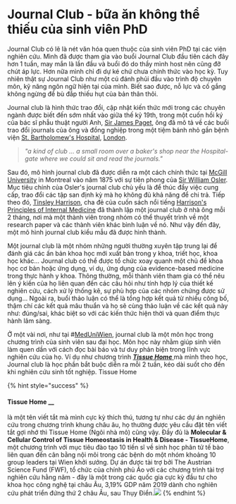 # Journal Club - bữa ăn không thể thiếu của sinh viên PhD

Journal Club có lẽ là nét văn hóa quen thuộc của sinh viên PhD tại các viện nghiên cứu. Mình đã được tham gia vào buổi Journal Club đầu tiên cách đây hơn 1 tuần, may mắn là lần đầu và buổi đó do thầy mình host nên cũng đỡ chút áp lực. Hơn nữa mình chỉ đi dự ké chứ chưa chính thức vào học kỳ. Tuy nhiên thật sự Journal Club như một cú đánh phủi đầu vào trình độ chuyên môn, kỹ năng ngôn ngữ hiện tại của mình. Biết sao được, nỗ lực và cố gắng không ngừng để bù đắp thiếu hụt của bản thân thôi.

Journal club là hình thức trao đổi, cập nhật kiến thức mới trong các chuyên ngành được biết đến sớm nhất vào giữa thế kỷ 19th, trong một cuốn hồi ký của bác sĩ phẫu thuật người Anh, [Sir James Paget](https://en.wikipedia.org/wiki/James_Paget), ông đã mô tả về các buổi trao đổi journals của ông và đồng nghiệp trong một tiệm bánh nhỏ gần bệnh viện [St. Bartholomew's Hospital](https://en.wikipedia.org/wiki/St._Bartholomew%27s_Hospital), [London](https://en.wikipedia.org/wiki/London).

> _"a kind of club ... a small room over a baker's shop near the Hospital-gate where we could sit and read the journals."_

Sau đó, mô hình journal club đã được diễn ra một cách chính thức tại [McGill University](https://en.wikipedia.org/wiki/McGill_University) in Montreal vào năm 1875 với sự tiên phong của [Sir William Osler](https://en.wikipedia.org/wiki/William_Osler). Mục tiêu chính của Osler's journal club chủ yếu là để thúc đẩy việc cung cấp, trao đổi các tập san định kỳ mà họ không đủ khả năng để chi trả. Tiếp theo đó, [Tinsley Harrison](https://en.wikipedia.org/wiki/Tinsley_Harrison), cha đẻ của cuốn sách nổi tiếng [Harrison's Principles of Internal Medicine](https://en.wikipedia.org/wiki/Harrison%27s_Principles_of_Internal_Medicine) đã thành lập một journal club ở nhà ông mỗi 2 tháng, nơi mà một thành viên trong nhóm có thể thuyết trình về một research paper và các thành viên khác bình luận về nó. Như vậy đến đây, một mô hình journal club kiểu mẫu đã được hình thành. 

Một journal club là một nhóm những người thường xuyên tập trung lại để đánh giá các ấn bản khoa học mới xuất bản trong y khoa, triết học, khoa học khác... Journal club có thể được tổ chức xoay quanh một chủ để khoa học cơ bản hoặc ứng dụng, ví dụ, ứng dụng của evidence-based medicine trong thực hành y khoa. Thông thường, mỗi thành viên tham gia có thể nêu lên ý kiến của họ liên quan đến các câu hỏi như tính hợp lý của thiết kế nghiên cứu, cách xử lý thống kê, sự phù hợp của các nhóm chứng được sử dụng... Ngoài ra, buổi thảo luận có thể là tổng hợp kết quả từ nhiều công bố, thậm chí các kết quả mâu thuẩn và họ sẽ cùng thảo luận về các kết quả này như: đúng/sai, khác biệt so với các kiến thức hiện thời và quan điểm thực hành lâm sàng. 

Ở một vài nơi, như tại \#[MedUniWien](https://www.meduniwien.ac.at/web/), journal club là một môn học trong chương trình của sinh viên sau đại học. Môn học này nhằm giúp sinh viên làm quen dần với cách đọc bài báo và tư duy phản biện trong lĩnh vực nghiên cứu của họ. Ví dụ như chương trình [_**Tissue Home**_ ](https://phancanhtrinh.gitbook.io/blog/dong-bo-co-so-ha-tang-va-to-chuc-khoa-hoc#tissue-home)mà mình theo học, Journal club là học phần bắt buộc diễn ra mỗi 2 tuần, kéo dài suốt cho đến khi nghiên cứu sinh tốt nghiệp. Tissue Home 















{% hint style="success" %}
#### **Tissue Home** __

là một tên viết tắt mà mình cực kỳ thích thú, tương tự như các dự án nghiên cứu trong chương trình khung châu âu, họ thường được yêu cầu đặt tên viết tắt gợi nhớ thì Tissue Home \(Ngôi nhà mô\) cũng vậy. Đầy đủ là **Molecular & Cellular Control of Tissue Homeostasis in Health & Disease - TissueHome**, một chương trình với mục tiêu đào tạo 10 tiến sĩ về sinh học phân tử tế bào liên quan đến cân bằng nội môi trong các bệnh do một nhóm khoảng 10 group leaders tại Wien khởi sướng. Dự án được tài trợ bởi The Austrian Science Fund \(FWF\), tổ chức của chính phủ Áo với các chương trình tài trợ nghiên cứu hằng năm - đây là một trong các quốc gia cực kỳ đầu tư cho khoa học công nghệ tại châu Âu, 3,19% GDP năm 2019 dành cho nghiên cứu phát triển đứng thứ 2 châu Âu, sau Thụy Điển.![](.gitbook/assets/image%20%283%29.png)
{% endhint %}



